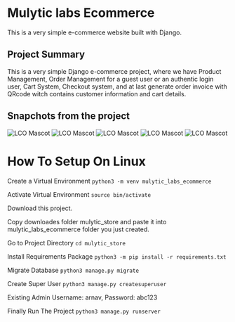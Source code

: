 # Mulytic labs Ecommerce
This is a very simple e-commerce website built with Django.

## Project Summary
This is a very simple Django e-commerce project, where we have Product Management, Order Management for a guest user or an authentic login user, Cart System, Checkout system, and at last generate order invoice with QRcode witch contains customer information and cart details. 

## Snapchots from the project
![LCO Mascot](http://ec2-54-237-160-80.compute-1.amazonaws.com/profilepic/11.png "LCO")
![LCO Mascot](http://ec2-54-237-160-80.compute-1.amazonaws.com/profilepic/22.png "LCO")
![LCO Mascot](http://ec2-54-237-160-80.compute-1.amazonaws.com/profilepic/33.png "LCO")
![LCO Mascot](http://ec2-54-237-160-80.compute-1.amazonaws.com/profilepic/55.png "LCO")
![LCO Mascot](http://ec2-54-237-160-80.compute-1.amazonaws.com/profilepic/66.png "LCO")

# How To Setup On Linux

Create a Virtual Environment `python3 -m venv mulytic_labs_ecommerce`

Activate Virtual Environment `source bin/activate`

Download this project.

Copy downloades folder mulytic_store and paste it into mulytic_labs_ecommerce folder you just created. 

Go to Project Directory `cd mulytic_store`

Install Requirements Package `python3 -m pip install -r requirements.txt`

Migrate Database `python3 manage.py migrate`

Create Super User `python3 manage.py createsuperuser`

Existing Admin Username: arnav, Password: abc123

Finally Run The Project `python3 manage.py runserver`



